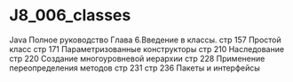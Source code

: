 # J8_006_classes
Java Полное руководство Глава 6.Введение в классы.
стр 157 Простой класс
стр 171 Параметризованные конструкторы
стр 210 Наследование
стр 220 Создание многоуровневой иерархии
стр 228 Применение переопределения методов
стр 231
стр 236 Пакеты и интерфейсы
